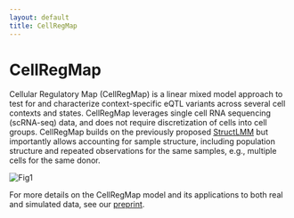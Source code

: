 ```yaml
---
layout: default
title: CellRegMap
---
```


# CellRegMap

Cellular Regulatory Map (CellRegMap) is a linear mixed model approach to test for and characterize context-specific eQTL variants across several cell contexts and states.
CellRegMap leverages single cell RNA sequencing (scRNA-seq) data, and does not require discretization of cells into cell groups.
CellRegMap builds on the previously proposed [StructLMM](https://www.nature.com/articles/s41588-018-0271-0) but importantly allows accounting for sample structure, including population structure and repeated observations for the same samples, e.g., multiple cells for the same donor.

![Fig1](https://user-images.githubusercontent.com/25035866/132485517-0e111014-1b80-42f1-bd8b-b9ca0750bd23.png)

For more details on the CellRegMap model and its applications to both real and simulated data, see our [preprint](https://www.biorxiv.org/content/10.1101/2021.09.01.458524v1).  
